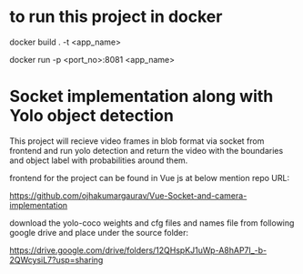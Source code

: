 # to run this project in docker 

docker build . -t <app_name>

docker run -p <port_no>:8081 <app_name>

# Socket implementation along with Yolo object detection

This project will recieve video frames in blob format via socket from frontend and run yolo detection and 
return the video with the boundaries and object label with probabilities around them.

frontend for the project can be found in Vue js at below mention repo URL:

https://github.com/ojhakumargaurav/Vue-Socket-and-camera-implementation

download the yolo-coco weights and cfg files and names file from following google drive and place under the source folder:

https://drive.google.com/drive/folders/12QHspKJ1uWp-A8hAP7l_-b-2QWcysiL7?usp=sharing